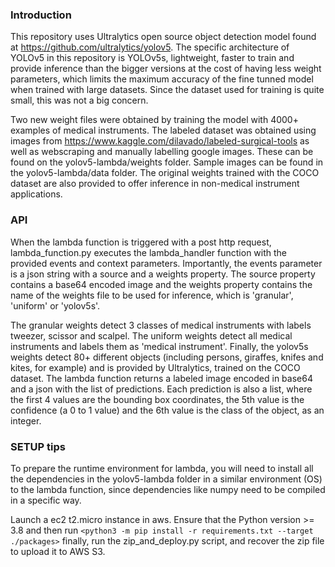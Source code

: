 ### Introduction
This repository uses Ultralytics open source object detection model found at https://github.com/ultralytics/yolov5. The specific architecture of YOLOv5 in this repository is YOLOv5s, lightweight, faster to train and provide inference than the bigger versions at the cost of having less weight parameters, which limits the maximum accuracy of the fine tunned model when trained with large datasets. Since the dataset used for training is quite small, this was not a big concern. 

Two new weight files were obtained by training the model with 4000+ examples of medical instruments. The labeled dataset was obtained using images from https://www.kaggle.com/dilavado/labeled-surgical-tools as well as webscraping and manually labelling google images. These can be found on the yolov5-lambda/weights folder. Sample images can be found in the yolov5-lambda/data folder. The original weights trained with the COCO dataset are also provided to offer inference in non-medical instrument applications.

### API
When the lambda function is triggered with a post http request, lambda_function.py executes the lambda_handler function with the provided events and context parameters. Importantly, the events parameter is a json string with a source and a weights property. The source property contains a base64 encoded image and the weights property contains the name of the weights file to be used for inference, which is 'granular', 'uniform' or 'yolov5s'. 

The granular weights detect 3 classes of medical instruments with labels tweezer, scissor and scalpel. The uniform weights detect all medical instruments and labels them as 'medical instrument'. Finally, the yolov5s weights detect 80+ different objects (including persons, giraffes, knifes and kites, for example) and is provided by Ultralytics, trained on the COCO dataset. The lambda function returns a labeled image encoded in base64 and a json with the list of predictions. Each prediction is also a list, where the first 4 values are the bounding box coordinates, the 5th value is the confidence (a 0 to 1 value) and the 6th value is the class of the object, as an integer. 

### SETUP tips
To prepare the runtime environment for lambda, you will need to install all the dependencies in the yolov5-lambda folder in a similar environment (OS) to the lambda function, since dependencies like numpy need to be compiled in a specific way. 

Launch a ec2 t2.micro instance in aws. Ensure that the Python version >= 3.8 and then run
`<python3 -m pip install -r requirements.txt --target ./packages>`
finally, run the zip_and_deploy.py script, and recover the zip file to upload it to AWS S3. 
